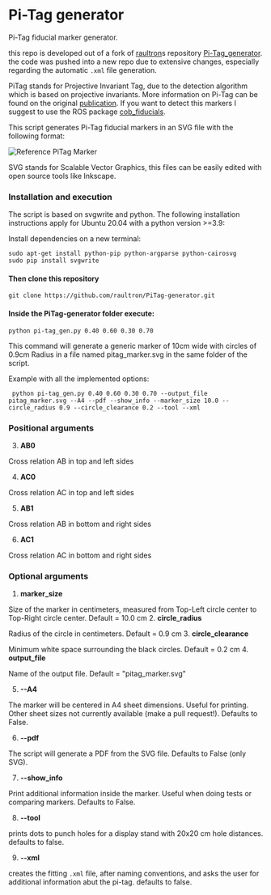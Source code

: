 # Pi-Tag generator
Pi-Tag fiducial marker generator.

this repo is developed out of a fork of [raultron](https://github.com/raultron)s repository [Pi-Tag_generator](https://github.com/raultron/PiTag-generator).
the code was pushed into a new repo due to extensive changes, especially regarding the automatic `.xml` file generation.

PiTag stands for Projective Invariant Tag, due to the detection algorithm which is based on projective invariants. More information on Pi-Tag can be found on the original [publication](www.dsi.unive.it/~atorsell/papers/Journals/MVA(24-6)2013.pdf). If you want to detect this markers I suggest to use the ROS package [cob_fiducials](http://wiki.ros.org/cob_fiducials).

This script generates Pi-Tag fiducial markers in an SVG file with the following format:

![Reference PiTag Marker](/examples/reference_marker.png?raw=true "Reference PiTag Marker")

SVG stands for Scalable Vector Graphics, this files can be easily edited with open source tools like Inkscape.

### Installation and execution

The script is based on svgwrite and python. The following installation instructions apply for Ubuntu 20.04 with a python version >=3.9:

Install dependencies on a new terminal:

    sudo apt-get install python-pip python-argparse python-cairosvg
    sudo pip install svgwrite

#### Then clone this repository

    git clone https://github.com/raultron/PiTag-generator.git

#### Inside the PiTag-generator folder execute:

    python pi-tag_gen.py 0.40 0.60 0.30 0.70

This command will generate a generic marker of 10cm wide with circles of 0.9cm Radius in a file named pitag_marker.svg in the same folder of the script.

Example with all the implemented options:

     python pi-tag_gen.py 0.40 0.60 0.30 0.70 --output_file pitag_marker.svg --A4 --pdf --show_info --marker_size 10.0 --circle_radius 0.9 --circle_clearance 0.2 --tool --xml


### Positional arguments


3. **AB0**

 Cross relation AB in top and left sides

4. **AC0**

 Cross relation AC in top and left sides

5. **AB1**

 Cross relation AB in bottom and right sides

6. **AC1**

 Cross relation AC in bottom and right sides

### Optional arguments

1. **marker_size**

 Size of the marker in centimeters, measured from Top-Left circle center to Top-Right circle center. Default = 10.0 cm
2. **circle_radius**

 Radius of the circle in centimeters. Default = 0.9 cm
3. **circle_clearance**

  Minimum white space surrounding the black circles. Default = 0.2 cm
4. **output_file**

  Name of the output file. Default = "pitag_marker.svg"

5. **--A4**

 The marker will be centered in A4 sheet dimensions. Useful for printing. Other sheet sizes not currently available (make a pull request!). Defaults to False.

6. **--pdf**

 The script will generate a PDF from the SVG file. Defaults to False (only SVG).

7. **--show_info**

 Print additional information inside the marker. Useful when doing tests or comparing markers. Defaults to False.
 
 8. **--tool**
 
 prints dots to punch holes for a display stand with 20x20 cm hole distances. defaults to false.

 9. **--xml**

 creates the fitting `.xml` file, after naming conventions, and asks the user for additional information abut the pi-tag. defaults to false.


